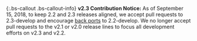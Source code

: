 {:.bs-callout .bs-callout-info}
**v2.3 Contribution Notice:**
As of September 15, 2018, to keep 2.2 and 2.3 releases aligned, we accept pull requests to 2.3-develop and encourage [back ports](#porting) to 2.2-develop. We no longer accept pull requests to the v2.1 or v2.0 release lines to focus all development efforts on v2.3 and v2.2.
